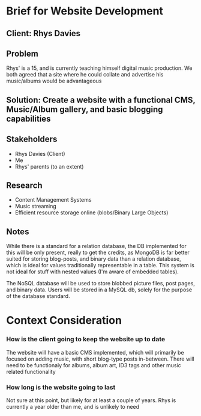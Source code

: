 # Brief for Website Development

## Client: Rhys Davies
## Problem
Rhys' is a 15, and is currently teaching himself digital music production. We both agreed that a site where he could collate and advertise his music/albums would be advantageous

## Solution: Create a website with a functional CMS, Music/Album gallery, and basic blogging capabilities

## Stakeholders
- Rhys Davies (Client)
- Me
- Rhys' parents (to an extent)

## Research
- Content Management Systems
- Music streaming
- Efficient resource storage online (blobs/Binary Large Objects)

## Notes
While there is a standard for a relation database, the DB implemented for this will be only present, really to get the credits, as MongoDB is far better suited for storing blog-posts, and binary data than a relation database, which is ideal for values traditionally representable in a table. This system is not ideal for stuff with nested values (I'm aware of embedded tables).

The NoSQL database will be used to store blobbed picture files, post pages, and binary data. Users will be stored in a MySQL db, solely for the purpose of the database standard.


# Context Consideration

### How is the client going to keep the website up to date
The website will have a basic CMS implemented, which will primarily be focused on adding music, with short blog-type posts in-between. There will need to be functionaly for albums, album art, ID3 tags and other music related functionality

### How long is the website going to last
Not sure at this point, but likely for at least a couple of years. Rhys is currently a year older than me, and is unlikely to need
